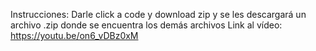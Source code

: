 Instrucciones: Darle click a code y download zip y se les descargará un archivo .zip donde se encuentra los demás archivos
Link al vídeo: https://youtu.be/on6_vDBz0xM
